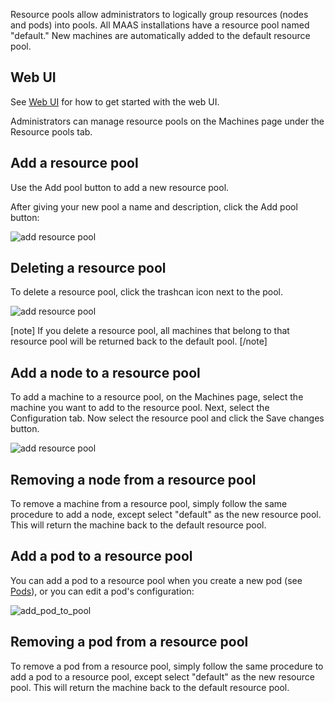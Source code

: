 Resource pools allow administrators to logically group resources (nodes and pods) into pools. All MAAS installations have a resource pool named "default." New machines are automatically added to the default resource pool.

## Web UI

See [Web UI](installconfig-webui.md) for how to get started with the web UI.

Administrators can manage resource pools on the Machines page under the Resource pools tab.

## Add a resource pool

Use the Add pool button to add a new resource pool.

After giving your new pool a name and description, click the Add pool button:

![add resource pool](../media/nodes-resource-pools__2.5_add-pool.png)

## Deleting a resource pool

To delete a resource pool, click the trashcan icon next to the pool.

![add resource pool](../media/nodes-resource-pools__2.5_delete-pool.png)

[note] If you delete a resource pool, all machines that belong to that resource pool will be returned back to the default pool. [/note]

## Add a node to a resource pool

To add a machine to a resource pool, on the Machines page, select the machine you want to add to the resource pool. Next, select the Configuration tab. Now select the resource pool and click the Save changes button.

![add resource pool](../media/nodes-resource-pools__2.5_add-machine.png)

## Removing a node from a resource pool

To remove a machine from a resource pool, simply follow the same procedure to add a node, except select "default" as the new resource pool. This will return the machine back to the default resource pool.

## Add a pod to a resource pool

You can add a pod to a resource pool when you create a new pod (see [Pods](nodes-comp-hw.md#add-a-pod)), or you can edit a pod's configuration:

![add_pod_to_pool](../media/nodes-resource-pools__2.5_pod_to_pool.png)

## Removing a pod from a resource pool

To remove a pod from a resource pool, simply follow the same procedure to add a pod to a resource pool, except select "default" as the new resource pool. This will return the machine back to the default resource pool.

<!-- LINKS -->

